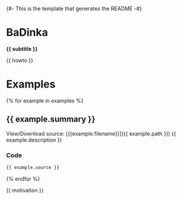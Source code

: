{#- This is the template that generates the README -#}

# BaDinka

**{{ subtitle }}**

{{ howto }}


# Examples

{% for example in examples %}
## {{ example.summary }}
View/Download source: [{{example.filename}}]({{ example.path }})
{{ example.description }}
### Code
```python
{{ example.source }}
```
{% endfor %}

{{ motivation }}



